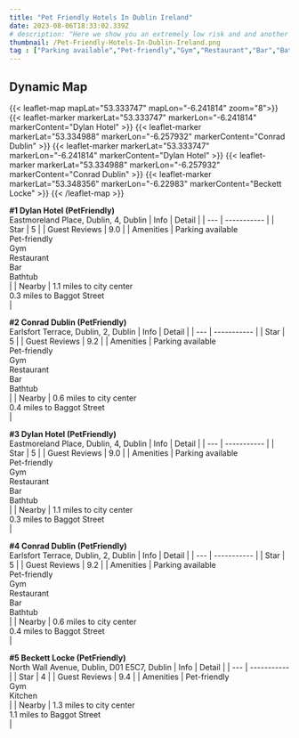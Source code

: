 ```yaml
---
title: "Pet Friendly Hotels In Dublin Ireland"
date: 2023-08-06T18:33:02.339Z
# description: "Here we show you an extremely low risk and and another medium risk approach to earn passive income "
thumbnail: /Pet-Friendly-Hotels-In-Dublin-Ireland.png
tag : ["Parking available","Pet-friendly","Gym","Restaurant","Bar","Bathtub","Kitchen"]
---
```


## Dynamic Map
{{< leaflet-map  mapLat="53.333747" mapLon="-6.241814" zoom="8">}}
    {{< leaflet-marker markerLat="53.333747" markerLon="-6.241814" markerContent="Dylan Hotel" >}}
    {{< leaflet-marker markerLat="53.334988" markerLon="-6.257932" markerContent="Conrad Dublin" >}}
    {{< leaflet-marker markerLat="53.333747" markerLon="-6.241814" markerContent="Dylan Hotel" >}}
    {{< leaflet-marker markerLat="53.334988" markerLon="-6.257932" markerContent="Conrad Dublin" >}}
    {{< leaflet-marker markerLat="53.348356" markerLon="-6.22983" markerContent="Beckett Locke" >}}
{{< /leaflet-map >}}


**#1 Dylan Hotel (PetFriendly)**<br>Eastmoreland Place, Dublin, 4, Dublin
| Info | Detail |
| --- | ----------- |
| Star | 5 |
| Guest Reviews | 9.0 |
| Amenities | Parking available<br>Pet-friendly<br>Gym<br>Restaurant<br>Bar<br>Bathtub<br> |
| Nearby | 1.1 miles to city center<br>0.3 miles to Baggot Street<br> |

**#2 Conrad Dublin (PetFriendly)**<br>Earlsfort Terrace, Dublin, 2, Dublin
| Info | Detail |
| --- | ----------- |
| Star | 5 |
| Guest Reviews | 9.2 |
| Amenities | Parking available<br>Pet-friendly<br>Gym<br>Restaurant<br>Bar<br>Bathtub<br> |
| Nearby | 0.6 miles to city center<br>0.4 miles to Baggot Street<br> |

**#3 Dylan Hotel (PetFriendly)**<br>Eastmoreland Place, Dublin, 4, Dublin
| Info | Detail |
| --- | ----------- |
| Star | 5 |
| Guest Reviews | 9.0 |
| Amenities | Parking available<br>Pet-friendly<br>Gym<br>Restaurant<br>Bar<br>Bathtub<br> |
| Nearby | 1.1 miles to city center<br>0.3 miles to Baggot Street<br> |

**#4 Conrad Dublin (PetFriendly)**<br>Earlsfort Terrace, Dublin, 2, Dublin
| Info | Detail |
| --- | ----------- |
| Star | 5 |
| Guest Reviews | 9.2 |
| Amenities | Parking available<br>Pet-friendly<br>Gym<br>Restaurant<br>Bar<br>Bathtub<br> |
| Nearby | 0.6 miles to city center<br>0.4 miles to Baggot Street<br> |

**#5 Beckett Locke (PetFriendly)**<br>North Wall Avenue, Dublin, D01 E5C7, Dublin
| Info | Detail |
| --- | ----------- |
| Star | 4 |
| Guest Reviews | 9.4 |
| Amenities | Pet-friendly<br>Gym<br>Kitchen<br> |
| Nearby | 1.3 miles to city center<br>1.1 miles to Baggot Street<br> |

